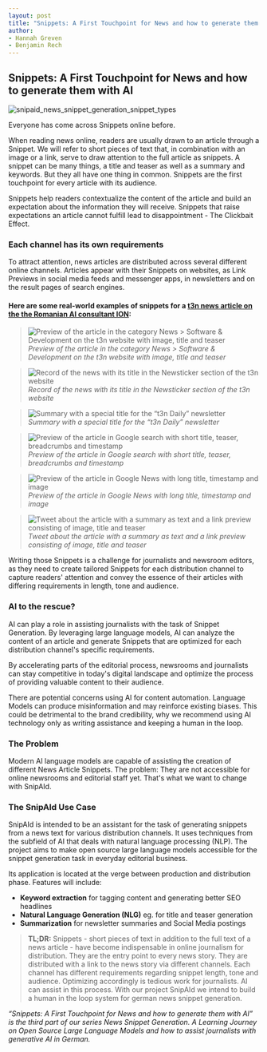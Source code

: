 ```yaml
---
layout: post
title: "Snippets: A First Touchpoint for News and how to generate them with AI"
author:
- Hannah Greven
- Benjamin Rech 
---
```


## Snippets: A First Touchpoint for News and how to generate them with AI

![snipaid_news_snippet_generation_snippet_types](https://user-images.githubusercontent.com/36483428/224952599-a3d2f2d2-25a0-4581-99ae-1ea42e48ff29.jpg)

Everyone has come across Snippets online before.

When reading news online, readers are usually drawn to an article through a Snippet. We will refer to short pieces of text that, in combination with an image or a link, serve to draw attention to the full article as snippets. A snippet can be many things, a title and teaser as well as a summary and keywords. But they all have one thing in common. Snippets are the first touchpoint for every article with its audience.

Snippets help readers contextualize the content of the article and build an expectation about the information they will receive. Snippets that raise expectations an article cannot fulfill lead to disappointment - The Clickbait Effect.

### Each channel has its own requirements

To attract attention, news articles are distributed across several different online channels. Articles appear with their Snippets on websites, as Link Previews in social media feeds and messenger apps, in newsletters and on the result pages of search engines. 

#### Here are some real-world examples of snippets for a [t3n news article on the the Romanian AI consultant ION](https://t3n.de/news/rumaenien-ki-regierungsberater-ion-1538502/):

> ![Preview of the article in the category News > Software & Development on the t3n website with image, title and teaser](https://user-images.githubusercontent.com/36483428/224949204-e2a0570a-f2cd-4f7c-a183-0a5980f91400.png)  
*Preview of the article in the category News > Software & Development on the t3n website with image, title and teaser*

> ![Record of the news with its title in the Newsticker section of the t3n website](https://user-images.githubusercontent.com/36483428/224949210-9cc055f5-fe45-4a89-97c9-d14f26c52d7e.png)  
*Record of the news with its title in the Newsticker section of the t3n website*

> ![Summary with a special title for the “t3n Daily” newsletter](https://user-images.githubusercontent.com/36483428/224949213-a30d667b-4785-4095-8764-62a6b6378025.png)  
*Summary with a special title for the “t3n Daily” newsletter*

> ![Preview of the article in Google search with short title, teaser, breadcrumbs and timestamp](https://user-images.githubusercontent.com/36483428/224949219-76288a14-808f-46d9-93e4-bfc9520b006a.png)  
*Preview of the article in Google search with short title, teaser, breadcrumbs and timestamp*

> ![Preview of the article in Google News with long title, timestamp and image](https://user-images.githubusercontent.com/36483428/224949220-04ecba2f-f96b-4880-8971-02a4af235fff.png)  
*Preview of the article in Google News with long title, timestamp and image*

> ![Tweet about the article with a summary as text and a link preview consisting of image, title and teaser](https://user-images.githubusercontent.com/36483428/224949223-c513d5a1-0af4-47d6-9f45-f91c071e9ba4.png)  
*Tweet about the article with a summary as text and a link preview consisting of image, title and teaser*

Writing those Snippets is a challenge for journalists and newsroom editors, as they need to create tailored Snippets for each distribution channel to capture readers' attention and convey the essence of their articles with differing requirements in length, tone and audience.

### AI to the rescue?

AI can play a role in assisting journalists with the task of Snippet Generation. By leveraging large language models, AI can analyze the content of an article and generate Snippets that are optimized for each distribution channel's specific requirements.

By accelerating parts of the editorial process, newsrooms and journalists can stay competitive in today's digital landscape and optimize the process of providing valuable content to their audience. 

There are potential concerns using AI for content automation. Language Models can produce misinformation and may reinforce existing biases. This could be detrimental to the brand credibility, why we recommend using AI technology only as writing assistance and keeping a human in the loop.

### The Problem

Modern AI language models are capable of assisting the creation of different News Article Snippets. The problem: They are not accessible for online newsrooms and editorial staff yet. That's what we want to change with SnipAId.

### The SnipAId Use Case

SnipAId is intended to be an assistant for the task of generating snippets from a news text for various distribution channels. It uses techniques from the subfield of AI that deals with natural language processing (NLP). The project aims to make open source large language models accessible for the snippet generation task in everyday editorial business.

Its application is located at the verge between production and distribution phase. Features will include:

- **Keyword extraction** for tagging content and generating better SEO headlines  
- **Natural Language Generation (NLG)** eg. for title and teaser generation  
- **Summarization** for newsletter summaries and Social Media postings  

> **TL;DR:** Snippets - short pieces of text in addition to the full text of a news article - have become indispensable in online journalism for distribution. They are the entry point to every news story. They are distributed with a link to the news story via different channels. Each channel has different requirements regarding snippet length, tone and audience. Optimizing accordingly is tedious work for journalists. AI can assist in this process. With our project SnipAId we intend to build a human in the loop system for german news snippet generation.

*“Snippets: A First Touchpoint for News and how to generate them with AI” is the third part of our series News Snippet Generation. A Learning Journey on Open Source Large Language Models and how to assist journalists with generative AI in German.*
